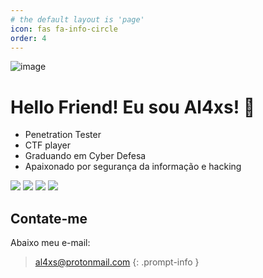```yaml
---
# the default layout is 'page'
icon: fas fa-info-circle
order: 4
---
```


![image](https://i.ytimg.com/vi/Rv8iavwm7eo/maxresdefault.jpg)

# Hello Friend! Eu sou Al4xs! 👋

- Penetration Tester
- CTF player
- Graduando em Cyber Defesa
- Apaixonado por segurança da informação e hacking

<div>
<a href="https://github.com/al4xs" target="_blank"><img src="https://img.shields.io/badge/Github-100000?style=for-the-badge&logo=github&logoColor=white" target="_blank"></a> 
<a href="https://instagram.com/michaelferral4xs" target="_blank"><img src="https://img.shields.io/badge/-Instagram-%23E4405F?style=for-the-badge&logo=instagram&logoColor=white" target="_blank"></a>  
<a href = "mailto:al4xs@protonmail.com"><img src="https://img.shields.io/badge/-protonmail-%23333?style=for-the-badge&logo=protonmail&logoColor=white" target="_blank"></a>
<a href="https://www.linkedin.com/in/michael-al4xs" target="_blank"><img src="https://img.shields.io/badge/-LinkedIn-%230077B5?style=for-the-badge&logo=linkedin&logoColor=white" target="_blank"></a>
</div>

## Contate-me

Abaixo meu e-mail:

> al4xs@protonmail.com
{: .prompt-info }
